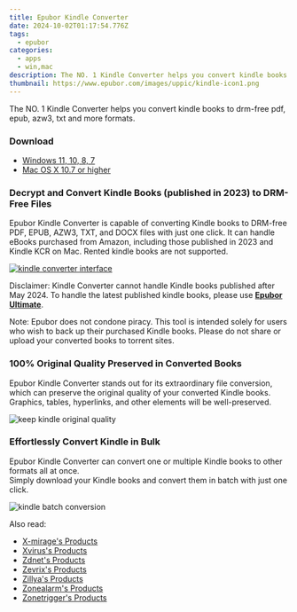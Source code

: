 ```yaml
---
title: Epubor Kindle Converter
date: 2024-10-02T01:17:54.776Z
tags: 
  - epubor
categories: 
  - apps
  - win,mac
description: The NO. 1 Kindle Converter helps you convert kindle books to drm-free pdf, epub, azw3, txt and more formats.
thumbnail: https://www.epubor.com/images/uppic/kindle-icon1.png
---
```


The NO. 1 Kindle Converter helps you convert kindle books to drm-free pdf, epub, azw3, txt and more formats.

### Download

- [Windows 11, 10, 8, 7](https://secure.2checkout.com/order/checkout.php?QTY=1&AFFILIATE=108875&CART=1&CARD=2&DESIGN_TYPE=2&CURRENCY=USD&ORDERSTYLE=nLWooJa5iLg=&PAY_TYPE=PAYPAL&PRODS=40771801&OPTIONS40771801=LAlife)
- [Mac OS X 10.7 or higher](https://secure.2checkout.com/order/checkout.php?QTY=1&AFFILIATE=108875&CART=1&CARD=2&DESIGN_TYPE=2&CURRENCY=USD&ORDERSTYLE=nLWooJa5iLg=&PAY_TYPE=PAYPAL&PRODS=40771928&OPTIONS40771928=LAlife)

### Decrypt and Convert Kindle Books (published in 2023) to DRM-Free Files

Epubor Kindle Converter is capable of converting Kindle books to DRM-free PDF, EPUB, AZW3, TXT, and DOCX files with just one click. It can handle eBooks purchased from Amazon, including those published in 2023 and Kindle KCR on Mac. Rented kindle books are not supported.

[![kindle converter interface](https://www.epubor.com/images/uppic/kindle-converter-main-interface-video.png)](https://www.youtube.com/watch?v=r_RdFtztPCA)

Disclaimer: Kindle Converter cannot handle Kindle books published after May 2024. To handle the latest published kindle books, please use [**Epubor Ultimate**](https://tools.techidaily.com/epubor/ultimate/).

Note: Epubor does not condone piracy. This tool is intended solely for users who wish to back up their purchased Kindle books. Please do not share or upload your converted books to torrent sites.

### 100% Original Quality Preserved in Converted Books

Epubor Kindle Converter stands out for its extraordinary file conversion, which can preserve the original quality of your converted Kindle books. Graphics, tables, hyperlinks, and other elements will be well-preserved.

![keep kindle original quality](https://www.epubor.com/kindle-converter.htmlimages/uppic/kindle-original-quality.png)

### Effortlessly Convert Kindle in Bulk

Epubor Kindle Converter can convert one or multiple Kindle books to other formats all at once.  
Simply download your Kindle books and convert them in batch with just one click.

![kindle batch conversion](https://www.epubor.com/images/uppic/batch-conversion-kindle-converter.png)

<ins class="adsbygoogle"
      style="display:block"
      data-ad-client="ca-pub-7571918770474297"
      data-ad-slot="8358498916"
      data-ad-format="auto"
      data-full-width-responsive="true"></ins>

<span class="atpl-alsoreadstyle">Also read:</span>
<div><ul>
<li><a href="https://tools.techidaily.com/x-mirage/products/"><u>X-mirage's Products</u></a></li>
<li><a href="https://tools.techidaily.com/xvirus/products/"><u>Xvirus's Products</u></a></li>
<li><a href="https://tools.techidaily.com/zdnet/products/"><u>Zdnet's Products</u></a></li>
<li><a href="https://tools.techidaily.com/zevrix/products/"><u>Zevrix's Products</u></a></li>
<li><a href="https://tools.techidaily.com/zillya/products/"><u>Zillya's Products</u></a></li>
<li><a href="https://tools.techidaily.com/zonealarm/products/"><u>Zonealarm's Products</u></a></li>
<li><a href="https://tools.techidaily.com/zonetrigger/products/"><u>Zonetrigger's Products</u></a></li>
</ul></div>

